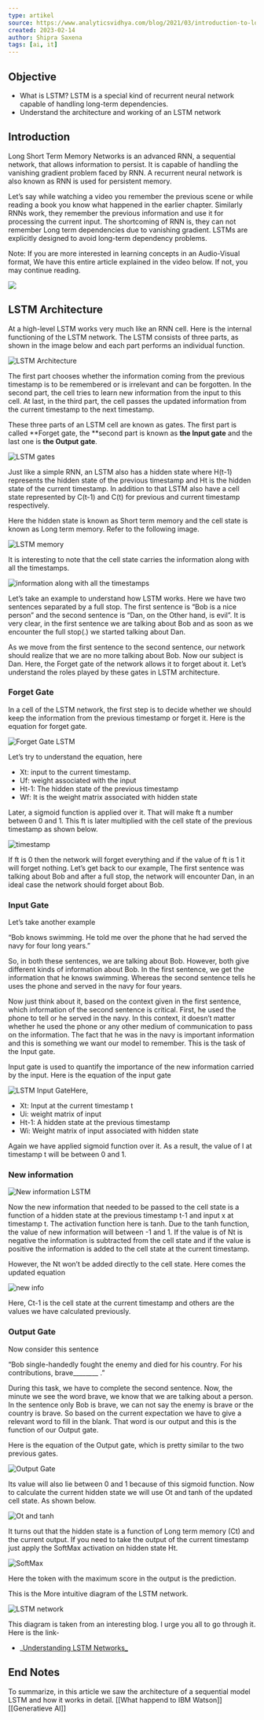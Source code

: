 ```yaml
---
type: artikel
source: https://www.analyticsvidhya.com/blog/2021/03/introduction-to-long-short-term-memory-lstm/
created: 2023-02-14
author: Shipra Saxena
tags: [ai, it]
---
```


## Objective

  * What is LSTM? LSTM is a special kind of recurrent neural network capable of handling long-term dependencies.
  * Understand the architecture and working of an LSTM network

## Introduction

Long Short Term Memory Networks is an advanced RNN, a sequential network, that allows information to persist. It is capable of handling the vanishing gradient problem faced by RNN. A recurrent neural network is also known as RNN is used for persistent memory.

Let’s say while watching a video you remember the previous scene or while reading a book you know what happened in the earlier chapter. Similarly RNNs work, they remember the previous information and use it for processing the current input. The shortcoming of RNN is, they can not remember Long term dependencies due to vanishing gradient. LSTMs are explicitly designed to avoid long-term dependency problems.

Note: If you are more interested in learning concepts in an Audio-Visual format, We have this entire article explained in the video below. If not, you may continue reading.

![](https://cdn.analyticsvidhya.com/wp-content/uploads/2021/02/video-noshow.jpg)

## LSTM Architecture

At a high-level LSTM works very much like an RNN cell. Here is the internal functioning of the LSTM network. The LSTM  consists of three parts, as shown in the image below and each part performs an individual function.

![LSTM Architecture](https://cdn.analyticsvidhya.com/wp-content/uploads/2021/03/Screenshot-from-2021-03-16-13-26-39.png)

The first part chooses whether the information coming from the previous timestamp is to be remembered or is irrelevant and can be forgotten. In the second part, the cell tries to learn new information from the input to this cell. At last, in the third part, the cell passes the updated information from the current timestamp to the next timestamp.

These three parts of an LSTM cell are known as gates. The first part is called **Forget gate, the **second part is known as **the Input gate** and the last one is **the Output gate**.

![LSTM gates](https://cdn.analyticsvidhya.com/wp-content/uploads/2021/03/Screenshot-from-2021-03-16-13-41-03.png)

Just like a simple RNN, an LSTM also has a hidden state where H(t-1) represents the hidden state of the previous timestamp and Ht is the hidden state of the current timestamp. In addition to that LSTM also have a cell state represented by C(t-1) and C(t) for previous and current timestamp respectively.

Here the hidden state is known as Short term memory and the cell state is known as Long term memory. Refer to the following image.

![LSTM memory](https://cdn.analyticsvidhya.com/wp-content/uploads/2021/03/Screenshot-from-2021-03-16-13-45-35.png)

It is interesting to note that the cell state carries the information along with all the timestamps.

![information along with all the timestamps](https://cdn.analyticsvidhya.com/wp-content/uploads/2021/03/Screenshot-from-2021-03-16-13-56-49.png)

Let’s take an example to understand how LSTM works. Here we have two sentences separated by a full stop. The first sentence is “Bob is a nice person” and the second sentence is “Dan, on the Other hand, is evil”. It is very clear, in the first sentence we are talking about Bob and as soon as we encounter the full stop(.) we started talking about Dan.

As we move from the first sentence to the second sentence, our network should realize that we are no more talking about Bob. Now our subject is Dan. Here, the Forget gate of the network allows it to forget about it. Let’s understand the roles played by these gates in LSTM architecture.

### Forget Gate

In a cell of the LSTM network, the first step is to decide whether we should keep the information from the previous timestamp or forget it. Here is the equation for forget gate.

![Forget Gate LSTM](https://cdn.analyticsvidhya.com/wp-content/uploads/2021/03/Screenshot-from-2021-03-16-14-38-18.png)

Let’s try to understand the equation, here

  * Xt: input to the current timestamp.
  * Uf: weight associated with the input
  * Ht-1: The hidden state of the previous timestamp
  * Wf: It is the weight matrix associated with hidden state

Later, a sigmoid function is applied over it. That will make ft a number between 0 and 1. This ft is later multiplied with the cell state of the previous timestamp as shown below.

![timestamp](https://cdn.analyticsvidhya.com/wp-content/uploads/2021/03/Screenshot-from-2021-03-16-14-46-28.png)

If ft is 0 then the network will forget everything and if the value of ft is 1 it will forget nothing. Let’s get back to our example, The first sentence was talking about Bob and after a full stop, the network will encounter Dan, in an ideal case the network should forget about Bob.

### Input Gate

Let’s take another example

“Bob knows swimming. He told me over the phone that he had served the navy for four long years.”

So, in both these sentences, we are talking about Bob. However, both give different kinds of information about Bob. In the first sentence, we get the information that he knows swimming. Whereas the second sentence tells he uses the phone and served in the navy for four years.

Now just think about it, based on the context given in the first sentence, which information of the second sentence is critical. First, he used the phone to tell or he served in the navy. In this context, it doesn’t matter whether he used the phone or any other medium of communication to pass on the information. The fact that he was in the navy is important information and this is something we want our model to remember. This is the task of the Input gate.

Input gate is used to quantify the importance of the new information carried by the input. Here is the equation of the input gate

![LSTM Input Gate](https://cdn.analyticsvidhya.com/wp-content/uploads/2021/03/Screenshot-from-2021-03-16-15-09-49.png)Here,

  * Xt: Input at the current timestamp t
  * Ui: weight matrix of input
  * Ht-1: A hidden state at the previous timestamp
  * Wi: Weight matrix of input associated with hidden state

Again we have applied sigmoid function over it. As a result, the value of I at timestamp t will be between 0 and 1.

### New information

![New information LSTM](https://cdn.analyticsvidhya.com/wp-content/uploads/2021/03/Screenshot-from-2021-03-16-15-18-59.png)

Now the new information that needed to be passed to the cell state is a function of a hidden state at the previous timestamp t-1 and input x at timestamp t. The activation function here is tanh. Due to the tanh function, the value of new information will between -1 and 1. If the value is of Nt is negative the information is subtracted from the cell state and if the value is positive the information is added to the cell state at the current timestamp.

However, the Nt won’t be added directly to the cell state. Here comes the updated equation

![new info](https://cdn.analyticsvidhya.com/wp-content/uploads/2021/03/Screenshot-from-2021-03-16-15-27-17.png)

Here, Ct-1 is the cell state at the current timestamp and others are the values we have calculated previously.

### Output Gate

Now consider this sentence

“Bob single-handedly fought the enemy and died for his country. For his contributions, brave________ .”

During this task, we have to complete the second sentence. Now, the minute we see the word brave, we know that we are talking about a person. In the sentence only Bob is brave, we can not say the enemy is brave or the country is brave. So based on the current expectation we have to give a  relevant word to fill in the blank. That word is our output and this is the function of our Output gate.

Here is the equation of the Output gate, which is pretty similar to the two previous gates.

![Output Gate](https://cdn.analyticsvidhya.com/wp-content/uploads/2021/03/Screenshot-from-2021-03-16-15-39-05.png)

Its value will also lie between 0 and 1 because of this sigmoid function. Now to calculate the current hidden state we will use Ot and tanh of the updated cell state. As shown below.

![Ot and tanh](https://cdn.analyticsvidhya.com/wp-content/uploads/2021/03/Screenshot-from-2021-03-16-15-41-22.png)

It turns out that the hidden state is a function of Long term memory (Ct) and the current output.  If you need to take the output of the current timestamp just apply the SoftMax activation on hidden state Ht.

![SoftMax](https://cdn.analyticsvidhya.com/wp-content/uploads/2021/03/Screenshot-from-2021-03-16-15-45-14.png)

Here the token with the maximum score in the output is the prediction.

This is the More intuitive diagram of the LSTM network.

![LSTM network](https://cdn.analyticsvidhya.com/wp-content/uploads/2021/03/Screenshot-from-2021-03-16-15-51-05.png)

This diagram is taken from an interesting blog. I urge you all to go through it. Here is the link-

  * _[Understanding LSTM Networks_](https://colah.github.io/posts/2015-08-Understanding-LSTMs/)

## End Notes

To summarize, in this article we saw the architecture of a sequential model LSTM and how it works in detail.
[[What happend to IBM Watson]]
[[Generatieve AI]]
